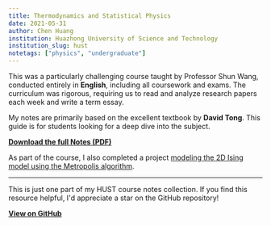 ```yaml
---
title: Thermodynamics and Statistical Physics
date: 2021-05-31
author: Chen Huang
institution: Huazhong University of Science and Technology
institution_slug: hust
notetags: ["physics", "undergraduate"]
---
```


This was a particularly challenging course taught by Professor Shun Wang, conducted entirely in **English**, including all coursework and exams. The curriculum was rigorous, requiring us to read and analyze research papers each week and write a term essay.

My notes are primarily based on the excellent textbook by **David Tong**. This guide is for students looking for a deep dive into the subject.

[**Download the full Notes (PDF)**](/notes/thermodynamics-and-statistical-physics/pdf/statistical-physics.pdf)

As part of the course, I also completed a project [modeling the 2D Ising model using the Metropolis algorithm](https://www.zhihu.com/question/440714043/answer/1693422235).

---

This is just one part of my HUST course notes collection. If you find this resource helpful, I'd appreciate a star on the GitHub repository!

[**View on GitHub**](https://github.com/chenx820/HUST-course-notes)
